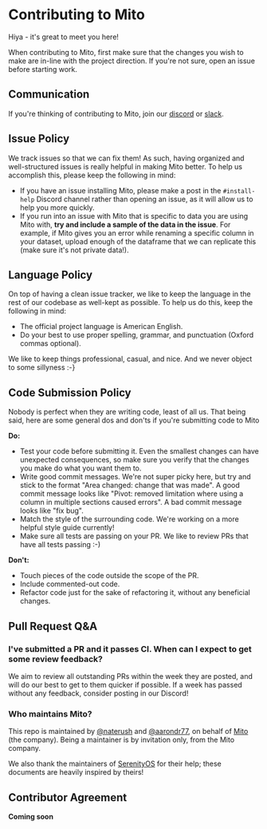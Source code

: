 # Contributing to Mito

Hiya - it's great to meet you here!

When contributing to Mito, first make sure that the changes you wish to make are in-line with the project direction. If you're not sure, open an issue before starting work.

## Communication

If you're thinking of contributing to Mito, join our [discord](https://discord.gg/XdJSZyejJU) or [slack](https://join.slack.com/t/trymito/shared_invite/zt-1h6t163v7-xLPudO7pjQNKccXz7h7GSg).

## Issue Policy

We track issues so that we can fix them! As such, having organized and well-structured issues is really helpful in making Mito better. To help us accomplish this, please keep the following in mind:

- If you have an issue installing Mito, please make a post in the `#install-help` Discord channel rather than opening an issue, as it will allow us to help you more quickly.
- If you run into an issue with Mito that is specific to data you are using Mito with, **try and include a sample of the data in the issue**. For example, if Mito gives you an error while renaming a specific column in your dataset, upload enough of the dataframe that we can replicate this (make sure it's not private data!).


## Language Policy

On top of having a clean issue tracker, we like to keep the language in the rest of our codebase as well-kept as possible. To help us do this, keep the following in mind:
- The official project language is American English. 
- Do your best to use proper spelling, grammar, and punctuation (Oxford commas optional).

We like to keep things professional, casual, and nice. And we never object to some sillyness :-}

## Code Submission Policy

Nobody is perfect when they are writing code, least of all us. That being said, here are some general dos and don'ts if you're submitting code to Mito

**Do:**
- Test your code before submitting it. Even the smallest changes can have unexpected consequences, so make sure you verify that the changes you make do what you want them to.
- Write good commit messages. We're not super picky here, but try and stick to the format "Area changed: change that was made". A good commit message looks like "Pivot: removed limitation where using a column in multiple sections caused errors". A bad commit message looks like "fix bug".
- Match the style of the surrounding code. We're working on a more helpful style guide currently!
- Make sure all tests are passing on your PR. We like to review PRs that have all tests passing :-)

**Don't:**
- Touch pieces of the code outside the scope of the PR.
- Include commented-out code.
- Refactor code just for the sake of refactoring it, without any beneficial changes.

## Pull Request Q&A

### I've submitted a PR and it passes CI. When can I expect to get some review feedback?

We aim to review all outstanding PRs within the week they are posted, and will do our best to get to them quicker if possible. If a week has passed without any feedback, consider posting in our Discord!

### Who maintains Mito?

This repo is maintained by [@naterush](https://github.com/naterush) and [@aarondr77](https://github.com/aarondr77), on behalf of [Mito](https://trymito.io) (the company). Being a maintainer is by invitation only, from the Mito company.

We also thank the maintainers of [SerenityOS](https://github.com/SerenityOS/serenity/blob/master/CONTRIBUTING.md) for their help; these documents are heavily inspired by theirs!

## Contributor Agreement

**Coming soon**
